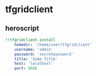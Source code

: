 # tfgridclient



## heroscript

```yaml
!!tfgridclient.install
    homedir: '/home/user/tfgridclient'
    username: 'admin'
    password: 'secretpassword'
    title: 'Some Title'
    host: 'localhost'
    port: 8888

```


